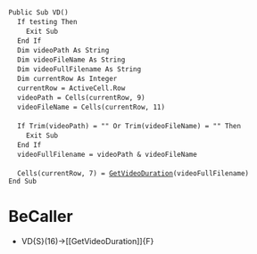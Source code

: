 &nbsp;  &nbsp;  &nbsp;  &nbsp;  
`Public Sub VD()`  
&nbsp;&nbsp;&nbsp;&nbsp;`If testing Then`  
&nbsp;&nbsp;&nbsp;&nbsp;&nbsp;&nbsp;&nbsp;&nbsp;`Exit Sub`  
&nbsp;&nbsp;&nbsp;&nbsp;`End If`  
&nbsp;&nbsp;&nbsp;&nbsp;`Dim videoPath As String`  
&nbsp;&nbsp;&nbsp;&nbsp;`Dim videoFileName As String`  
&nbsp;&nbsp;&nbsp;&nbsp;`Dim videoFullFilename As String`  
&nbsp;&nbsp;&nbsp;&nbsp;`Dim currentRow As Integer`  
&nbsp;&nbsp;&nbsp;&nbsp;`currentRow = ActiveCell.Row`  
&nbsp;&nbsp;&nbsp;&nbsp;`videoPath = Cells(currentRow, 9)`  
&nbsp;&nbsp;&nbsp;&nbsp;`videoFileName = Cells(currentRow, 11)`  
&nbsp;  &nbsp;  &nbsp;  &nbsp;  
&nbsp;&nbsp;&nbsp;&nbsp;`If Trim(videoPath) = "" Or Trim(videoFileName) = "" Then`  
&nbsp;&nbsp;&nbsp;&nbsp;&nbsp;&nbsp;&nbsp;&nbsp;`Exit Sub`  
&nbsp;&nbsp;&nbsp;&nbsp;`End If`  
&nbsp;&nbsp;&nbsp;&nbsp;`videoFullFilename = videoPath & videoFileName`  
&nbsp;  &nbsp;  &nbsp;  &nbsp;  
&nbsp;&nbsp;&nbsp;&nbsp;`Cells(currentRow, 7) = `[`GetVideoDuration`](GetVideoDuration)`(videoFullFilename)`  
`End Sub`  


# BeCaller
- VD{S}(16)->[[GetVideoDuration]]{F}

